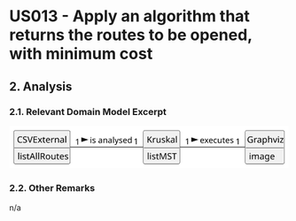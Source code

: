 # US013 - Apply an algorithm that returns the routes to be opened, with minimum cost

## 2. Analysis

### 2.1. Relevant Domain Model Excerpt 

![Domain Model](svg/us013-domain-model.svg)

### 2.2. Other Remarks

n/a